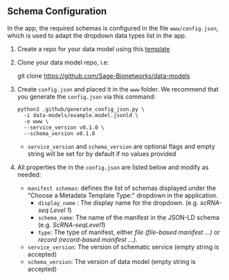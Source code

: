 ## Schema Configuration

In the app, the required schemas is configured in the file `www/config.json`, which is used to adapt the dropdown data types list in the app.

1.  Create a repo for your data model using this [template](https://github.com/Sage-Bionetworks/data-models)

2.  Clone your data model repo, i.e:

    git clone https://github.com/Sage-Bionetworks/data-models

3.  Create `config.json` and placed it in the `www` folder. We recommend that you generate the `config.json` via this command:

        python3 .github/generate_config_json.py \
          -i data-models/example.model.jsonld \
          -o www \
          --service_version v0.1.0 \
          --schema_version v0.1.0

    - `service_version` and `schema_version` are optional flags and empty string will be set for by default if no values provided

4.  All properties the in the `config.json` are listed below and modify as needed:

    - `manifest schemas`: defines the list of schemas displayed under the "Choose a Metadata Template Type:" dropdown in the application.
      - `display_name` : The display name for the dropdown. (e.g. _scRNA-seq Level 1_)
      - `schema_name`: The name of the manifest in the JSON-LD schema (e.g. _ScRNA-seqLevel1_)
      - `type`: The type of manifest, either _file (file-based manifest ...)_ or _record (record-based manifest ...)_.
    - `service_version`: The version of schematic service (empty string is accepted)
    - `schema_version`: The version of data model (empty string is accepted)
